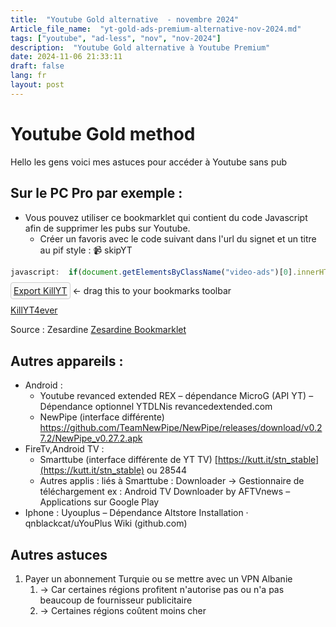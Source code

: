 ```yaml
--- 
title:  "Youtube Gold alternative  - novembre 2024"
Article_file_name:  "yt-gold-ads-premium-alternative-nov-2024.md"
tags: ["youtube", "ad-less", "nov", "nov-2024"]
description:  "Youtube Gold alternative à Youtube Premium"
date: 2024-11-06 21:33:11
draft: false 
lang: fr
layout: post
---
```


# Youtube Gold method

Hello les gens voici mes astuces pour accéder à Youtube sans pub



## Sur le PC Pro par exemple : 
- Vous pouvez utiliser ce bookmarklet qui contient du code Javascript afin de supprimer les pubs sur Youtube.
    - Créer un favoris avec le code suivant dans l'url du signet et un titre au pif style : 📹 skipYT



```javascript
javascript:  if(document.getElementsByClassName("video-ads")[0].innerHTML !==""){  var banner = false;  for(var i = 0; i < document.getElementsByClassName("ytp-ad-overlay-close-button").length; i++){ document.getElementsByClassName("ytp-ad-overlay-close-button")[i].click(); banner = true;}  if(banner === false){ document.getElementsByClassName("html5-main-video")[0].currentTime = document.getElementsByClassName("html5-main-video")[0].duration; document.getElementsByClassName("ytp-ad-skip-button")[0].click();}  } void 0;
```



<a style="border: 1px solid #CCCCCC; background: #FAFAFA; padding: 4px; border-radius: 4px;" href="javascript:void%20function(){javascript:if(%22%22!==document.getElementsByClassName(%22video-ads%22)[0].innerHTML){for(var%20a=!1,b=0;b%3Cdocument.getElementsByClassName(%22ytp-ad-overlay-close-button%22).length;b++)document.getElementsByClassName(%22ytp-ad-overlay-close-button%22)[b].click(),a=!0;!1===a%26%26(document.getElementsByClassName(%22html5-main-video%22)[0].currentTime=document.getElementsByClassName(%22html5-main-video%22)[0].duration,document.getElementsByClassName(%22ytp-ad-skip-button%22)[0].click())}}();">Export KillYT</a> &lt;- drag this to your bookmarks toolbar</p>



[KillYT4ever](javascript:void%20function(){javascript:if(%22%22!==document.getElementsByClassName(%22video-ads%22)[0].innerHTML){for(var%20a=!1,b=0;b%3Cdocument.getElementsByClassName(%22ytp-ad-overlay-close-button%22).length;b++)document.getElementsByClassName(%22ytp-ad-overlay-close-button%22)[b].click(),a=!0;!1===a%26%26(document.getElementsByClassName(%22html5-main-video%22)[0].currentTime=document.getElementsByClassName(%22html5-main-video%22)[0].duration,document.getElementsByClassName(%22ytp-ad-skip-button%22)[0].click())}}();)


Source :  Zesardine [Zesardine Bookmarklet](https://youtu.be/9ibhQW2C1-M?feature=shared&t=445)





## Autres appareils : 


- Android :
    - Youtube revanced extended REX – dépendance MicroG (API YT) – Dépendance optionnel  YTDLNis  revancedextended.com
    - NewPipe (interface différente) https://github.com/TeamNewPipe/NewPipe/releases/download/v0.27.2/NewPipe_v0.27.2.apk
- FireTv,Android TV : 
    - Smarttube (interface différente de YT TV)  [https://kutt.it/stn_stable](https://kutt.it/stn_stable) ou 28544
    - Autres applis : liés à Smarttube : Downloader  -> Gestionnaire de téléchargement ex : Android TV Downloader by AFTVnews – Applications sur Google Play
- Iphone : Uyouplus – Dépendance Altstore Installation · qnblackcat/uYouPlus Wiki (github.com)

## Autres astuces 

1. Payer un abonnement Turquie ou se mettre avec un VPN Albanie 
    1. -> Car certaines régions profitent n'autorise pas ou n'a pas beaucoup de fournisseur publicitaire
    1. -> Certaines régions coûtent moins cher 